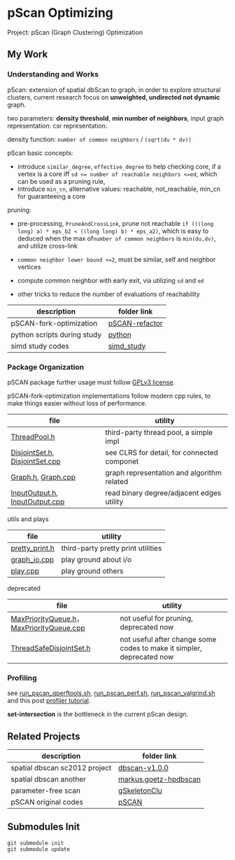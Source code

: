 # pScan Optimizing

Project: pScan (Graph Clustering) Optimization

## My Work

### Understanding and Works

pScan: extension of spatial dbScan to graph, in order to explore structural clusters, current research focus on **unweighted, undirected not dynamic** graph.

two parameters: **density threshold**, **min number of neighbors**, input graph representation: csr representation.

density function: `number of common neighbors` / `(sqrt(du * dv))`

pScan basic concepts:

* introduce `similar_degree`, `effective_degree` to help checking core, if a vertex is a core iff `sd <= number of reachable neighbors <=ed`, which can be used as a pruning rule,
* introduce `min_cn`, alternative values: reachable, not_reachable, min_cn for guaranteeing a core

pruning:

* pre-processing, `PruneAndCrossLink`, prune not reachable `if (((long long) a) * eps_b2 < ((long long) b) * eps_a2)`, which is easy to deduced when the max of`number of common neighbors` is `min(du,dv)`, and utilize cross-link

* `common neighbor lower bound <=2`, must be similar, self and neighbor vertices

* compute common neighbor with early exit, via utilizing `sd` and `ed`

* other tricks to reduce the number of evaluations of reachability

description | folder link
--- | ---
pSCAN-fork-optimization | [pSCAN-refactor](pSCAN-refactor)
python scripts during study | [python](python)
simd study codes | [simd_study](simd_study)

### Package Organization

pSCAN package further usage must follow [GPLv3 license](pSCAN-refactor/LICENSE).

pSCAN-fork-optimization implementations follow modern cpp rules, to make things easier without loss of performance.

file | utility
--- | ---
[ThreadPool.h](pSCAN-refactor/ThreadPool.h) | third-party thread pool, a simple impl
[DisjointSet.h](pSCAN-refactor/DisjointSet.h), [DisjointSet.cpp](pSCAN-refactor/DisjointSet.cpp) | see CLRS for detail, for connected componet
[Graph.h](pSCAN-refactor/Graph.h), [Graph.cpp](pSCAN-refactor/Graph.cpp) | graph representation and algorithm  related
[InputOutput.h](pSCAN-refactor/InputOutput.h), [InputOutput.cpp](pSCAN-refactor/InputOutput.cpp) | read binary degree/adjacent edges utility

utils and plays

file | utility
--- | ---
[pretty_print.h](pSCAN-refactor/play/pretty_print.h) | third-party pretty print utilities
[graph_io.cpp](pSCAN-refactor/play/graph_io.cpp) | play ground about i/o
[play.cpp](pSCAN-refactor/play/play.cpp) | play ground others

deprecated

file | utility
--- | ---
[MaxPriorityQueue.h](pSCAN-refactor/play/MaxPriorityQueue.h)，[MaxPriorityQueue.cpp](pSCAN-refactor/play/MaxPriorityQueue.cpp) | not useful for pruning, deprecated now
[ThreadSafeDisjointSet.h](pSCAN-refactor/play/ThreadSafeDisjointSet.h) | not useful after change some codes to make it simpler, deprecated now

### Profiling

see [run_pscan_gperftools.sh](pSCAN-refactor/run_pscan_gperftools.sh), [run_pscan_perf.sh](pSCAN-refactor/run_pscan_perf.sh), [run_pscan_valgrind.sh](pSCAN-refactor/run_pscan_valgrind.sh) and this post [profiler tutorial](http://gernotklingler.com/blog/gprof-valgrind-gperftools-evaluation-tools-application-level-cpu-profiling-linux/).

**set-intersection** is the bottleneck in the current pScan design.

## Related Projects

description | folder link
--- | ---
spatial dbscan sc2012 project | [dbscan-v1.0.0](dbscan-v1.0.0)
spatial dbscan another | [markus.goetz-hpdbscan](markus.goetz-hpdbscan)
parameter-free scan | [gSkeletonClu](gSkeletonClu)
pSCAN original codes | [pSCAN](pSCAN)

## Submodules Init

```
git submodule init
git submodule update
```
